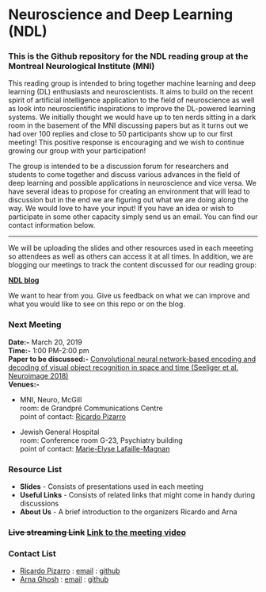 # Neuroscience and Deep Learning (NDL) 
### This is the Github repository for the NDL reading group at the Montreal Neurological Institute (MNI)

This reading group is intended to bring together machine learning and deep learning (DL) enthusiasts and neuroscientists. It aims to build on the recent spirit of artificial intelligence application to the field of neuroscience as well as look into neuroscientific inspirations to improve the DL-powered learning systems. We initially thought we would have up to ten nerds sitting in a dark room in the basement of the MNI discussing papers but as it turns out we had over 100 replies and close to 50 participants show up to our first meeting! This positive response is encouraging and we wish to continue growing our group with your participation!

The group is intended to be a discussion forum for researchers and students to come together and discuss various advances in the field of deep learning and possible applications in neuroscience and vice versa.  We have several ideas to propose for creating an environment that will lead to discussion but in the end we are figuring out what we are doing along the way. We would love to have your input! If you have an idea or wish to participate in some other capacity simply send us an email. You can find our contact information below.

----------------------------------

We will be uploading the slides and other resources used in each meeeting so attendees as well as others can access it at all times. In addition, we are blogging our meetings to track the content discussed for our reading group: 

**[NDL blog](https://ndlmni.wixsite.com/home)**

We want to hear from you.  Give us feedback on what we can improve and what you would like to see on this repo or on the blog.

### Next Meeting

**Date:-** March 20, 2019  
**Time:-** 1:00 PM-2:00 pm  
**Paper to be discussed:-** [Convolutional neural network-based encoding and decoding of visual object recognition in space and time (Seeliger et al. Neuroimage 2018)](https://www.sciencedirect.com/science/article/pii/S1053811917305864?via%3Dihub)  
**Venues:-**
* MNI, Neuro, McGill  
room: de Grandpré Communications Centre  
point of contact: [Ricardo Pizarro](mailto:ricardo.pizarro@mcgill.ca)

* Jewish General Hospital  
room: Conference room G-23, Psychiatry building  
point of contact: [Marie-Elyse Lafaille-Magnan](mailto:marie-elyse.lafaille-magnan@mail.mcgill.ca)

### Resource List
* **Slides** - Consists of presentations used in each meeting
* **Useful Links** - Consists of related links that might come in handy during discussions
* **About Us** - A brief introduction to the organizers Ricardo and Arna

### ~~Live streaming Link~~ [Link to the meeting video](https://youtu.be/-d18rZ35txo?t=4486)

### Contact List
* [Ricardo Pizarro](About%20Us/Ricardo_Pizarro.md) : [email](mailto:ricardo.pizarro@mcgill.ca) : [github](https://github.com/ricardopizarro)
* [Arna Ghosh](About%20Us/Arna_Ghosh.md) : [email](mailto:arna.ghosh@mail.mcgill.ca) : [github](https://github.com/arnaghosh)
